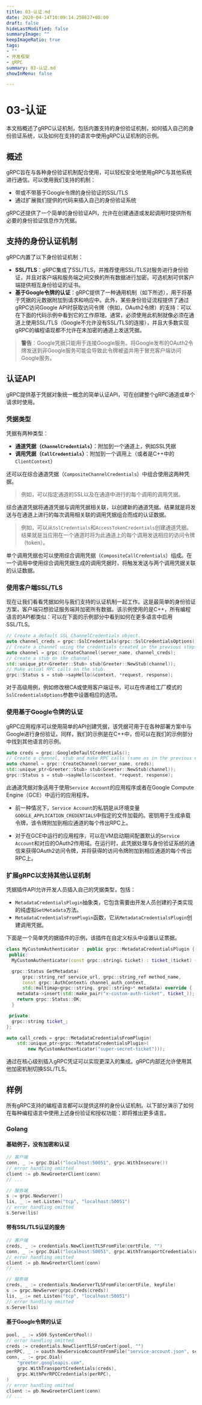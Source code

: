 ```yaml
---
title: 03-认证.md
date: 2020-04-14T10:09:14.258627+08:00
draft: false
hideLastModified: false
summaryImage: ""
keepImageRatio: true
tags:
- ""
- 开发框架
- gRPC
summary: 03-认证.md
showInMenu: false

---
```


# 03-认证

本文档概述了gRPC认证机制，包括内置支持的身份验证机制，如何插入自己的身份验证系统，以及如何在支持的语言中使用gRPC认证机制的示例。

## 概述

gRPC旨在与各种身份验证机制配合使用，可以轻松安全地使用gRPC与其他系统进行通信。可以使用我们支持的机制：

- 带或不带基于Google令牌的身份验证的SSL/TLS  
- 通过扩展我们提供的代码来插入自己的身份验证系统

gRPC还提供了一个简单的身份验证API，允许在创建通道或发起调用时提供所有必要的身份验证信息作为凭据。

## 支持的身份认证机制

gRPC内置了以下身份验证机制：

- **SSL/TLS**：gRPC集成了SSL/TLS，并推荐使用SSL/TLS对服务进行身份验证，并且对客户端和服务端之间交换的所有数据进行加密。可选机制可供客户端提供相互身份验证的证书。
- **基于Google令牌的认证**：gRPC提供了一种通用机制（如下所述），用于将基于凭据的元数据附加到请求和响应中。此外，某些身份验证流程提供了通过gRPC访问Google API时获取访问令牌（例如，OAuth2令牌）的支持：可以在下面的代码示例中看到它的工作原理。通常，必须使用此机制就像必须在通道上使用SSL/TLS（Google不允许没有SSL/TLS的连接），并且大多数实现gRPC的编程语现都不允许在未加密的通道上发送凭据。

> **警告**：Google凭据只能用于连接Google服务。将Google发布的OAuth2令牌发送到非Google服务可能会导致此令牌被盗并用于冒充客户端访问Google服务。

## 认证API

gRPC提供基于凭据对象统一概念的简单认证API，可在创建整个gRPC通道或单个请求时使用。

### 凭据类型

凭据有两种类型：

- **通道凭据（`ChannelCredentials`）**：附加到一个通道上，例如SSL凭据
- **调用凭据（`CallCredentials`）**：附加到一个调用上（或者是C++中的`ClientContext`）

还可以在综合通道凭据（`CompositeChannelCredentials`）中组合使用这两种凭据。

> 例如，可以指定通道的SSL以及在通道中进行的每个调用的调用凭据。

综合通道凭据将通道凭据与调用凭据相关联，以创建新的通道凭据。结果就是将发送与在通道上进行的每次调用相关联的调用凭据组合而成的认证数据。

> 例如，可以从`SslCredentials`和`AccessTokenCredentials`创建通道凭据。结果就是当应用在一个通道时将为此通道上的每个调用发送相应的访问令牌（token）。

单个调用凭据也可以使用综合调用凭据（`CompositeCallCredentials`）组成。在一个调用中使用综合调用凭据生成的调用凭据时，将触发发送与两个调用凭据关联的认证数据。

### 使用客户端SSL/TLS

现在让我们看看凭据如何与我们支持的认证机制一起工作。这是最简单的身份验证方案，客户端只想验证服务端并加密所有数据。该示例使用的是C++，所有编程语言的API都类似：可以在下面的示例部分中看到如何在更多语言中启用SSL/TLS。

```c++
// Create a default SSL ChannelCredentials object.
auto channel_creds = grpc::SslCredentials(grpc::SslCredentialsOptions());
// Create a channel using the credentials created in the previous step.
auto channel = grpc::CreateChannel(server_name, channel_creds);
// Create a stub on the channel.
std::unique_ptr<Greeter::Stub> stub(Greeter::NewStub(channel));
// Make actual RPC calls on the stub.
grpc::Status s = stub->sayHello(&context, *request, response);
```

对于高级用例，例如修改根CA或使用客户端证书，可以在传递给工厂模式的`SslCredentialsOptions`参数中设置相应的选项。

### 使用基于Google令牌的认证

gRPC应用程序可以使用简单的API创建凭据，该凭据可用于在各种部署方案中与Google进行身份验证。同样，我们的示例是在C++中，但可以在我们的示例部分中找到其他语言的示例。

```c++
auto creds = grpc::GoogleDefaultCredentials();
// Create a channel, stub and make RPC calls (same as in the previous example)
auto channel = grpc::CreateChannel(server_name, creds);
std::unique_ptr<Greeter::Stub> stub(Greeter::NewStub(channel));
grpc::Status s = stub->sayHello(&context, *request, response);
```

此通道凭据对象适用于使用`Service Account`的应用程序或者在Google Compute Engine（GCE）中运行的应用程序。

- 前一种情况下，`Service Account`的私钥是从环境变量`GOOGLE_APPLICATION_CREDENTIALS`中指定的文件加载的。密钥用于生成承载令牌，该令牌附加到相应通道的每个传出RPC上。

- 对于在GCE中运行的应用程序，可以在VM启动期间配置默认的`Service Account`和对应的OAuth2作用域。在运行时，此凭据处理与身份验证系统的通信来获得OAuth2访问令牌，并将获得的访问令牌附加到相应通道的每个传出RPC上。

### 扩展gRPC以支持其他认证机制

凭据插件API允许开发人员插入自己的凭据类型，包括：

- `MetadataCredentialsPlugin`抽象类，它包含需要由开发人员创建的子类实现的纯虚拟`GetMetadata`方法。
- `MetadataCredentialsFromPlugin`函数，它从`MetadataCredentialsPlugin`创建调用凭据。
  
下面是一个简单凭的据插件的示例，该插件在自定义标头中设置认证票据。

```c++
class MyCustomAuthenticator : public grpc::MetadataCredentialsPlugin {
 public:
  MyCustomAuthenticator(const grpc::string& ticket) : ticket_(ticket) {}

  grpc::Status GetMetadata(
      grpc::string_ref service_url, grpc::string_ref method_name,
      const grpc::AuthContext& channel_auth_context,
      std::multimap<grpc::string, grpc::string>* metadata) override {
    metadata->insert(std::make_pair("x-custom-auth-ticket", ticket_));
    return grpc::Status::OK;
  }

 private:
  grpc::string ticket_;
};

auto call_creds = grpc::MetadataCredentialsFromPlugin(
    std::unique_ptr<grpc::MetadataCredentialsPlugin>(
        new MyCustomAuthenticator("super-secret-ticket")));
```

通过在核心级别插入gRPC凭证可以实现更深入的集成。gRPC内部还允许使用其他加密机制切换SSL/TLS。

## 样例

所有gRPC支持的编程语言都可以提供这样的身份认证机制。以下部分演示了如何在每种编程语言中使用上述身份验证和授权功能：即将推出更多语言。

### Golang

#### 基础例子，没有加密和认证

```go
// 客户端
conn, _ := grpc.Dial("localhost:50051", grpc.WithInsecure())
// error handling omitted
client := pb.NewGreeterClient(conn)
// ...

// 服务端
s := grpc.NewServer()
lis, _ := net.Listen("tcp", "localhost:50051")
// error handling omitted
s.Serve(lis)
```

#### 带有SSL/TLS认证的服务

```go
// 客户端
creds, _ := credentials.NewClientTLSFromFile(certFile, "")
conn, _ := grpc.Dial("localhost:50051", grpc.WithTransportCredentials(creds))
// error handling omitted
client := pb.NewGreeterClient(conn)
// ...

// 服务端
creds, _ := credentials.NewServerTLSFromFile(certFile, keyFile)
s := grpc.NewServer(grpc.Creds(creds))
lis, _ := net.Listen("tcp", "localhost:50051")
// error handling omitted
s.Serve(lis)
```

#### 基于Google令牌的认证

```go
pool, _ := x509.SystemCertPool()
// error handling omitted
creds := credentials.NewClientTLSFromCert(pool, "")
perRPC, _ := oauth.NewServiceAccountFromFile("service-account.json", scope)
conn, _ := grpc.Dial(
    "greeter.googleapis.com",
    grpc.WithTransportCredentials(creds),
    grpc.WithPerRPCCredentials(perRPC),
)
// error handling omitted
client := pb.NewGreeterClient(conn)
// ...
```


